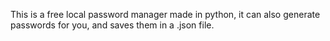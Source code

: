 This is a free local password manager made in python, it can also generate passwords for you, and saves them in a .json file.
